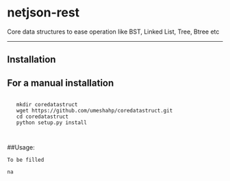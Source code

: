 netjson-rest
======

Core data structures to ease operation like BST, Linked List, Tree, Btree etc



------------
Installation
------------

For a manual installation 
------------
```

   mkdir coredatastruct
   wget https://github.com/umeshahp/coredatastruct.git
   cd coredatastruct
   python setup.py install
   
 
```



##Usage:


```
To be filled
```

```
na
```


```

```